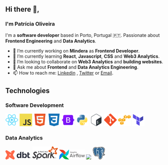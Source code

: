 ## Hi there 👋,
### I'm Patrícia Oliveira
I'm a **software developer** based in Porto, Portugal 🇵🇹.
Passionate about **Frontend Engineering** and **Data Analytics**.

- 🔭 I’m currently working on **Mindera** as **Frontend Developer**.
- 🌱 I’m currently learning **React**, **Javascript**, **CSS** and **Web3 Analytics**.
- 👯 I’m looking to collaborate on **Web3 Analytics** and **building websites**.
- 💬 Ask me about **Frontend** and **Data Analytics Engineering**.
- 📫 How to reach me: [Linkedin](www.linkedin.com/in/ana-patr%C3%ADcia-oliveira) , [Twitter](https://twitter.com/AnaPatrciaOliv5) or [Email](patriciia.mota@gmail.com).

## Technologies

### Software Development
<img src = 'https://github.com/devicons/devicon/blob/master/icons/react/react-original.svg' width='40'/> <img src = 'https://github.com/devicons/devicon/blob/master/icons/javascript/javascript-original.svg' width='40'/> <img src = 'https://github.com/devicons/devicon/blob/master/icons/html5/html5-original.svg' width='40'/> <img src = 'https://github.com/devicons/devicon/blob/master/icons/css3/css3-plain.svg' width='40'/> <img src = 'https://github.com/devicons/devicon/blob/master/icons/bootstrap/bootstrap-original.svg' width='40'/> <img src = 'https://github.com/devicons/devicon/blob/master/icons/python/python-original.svg' width='40'/> <img src = 'https://github.com/devicons/devicon/blob/master/icons/bash/bash-original.svg' width='40'/> <img src = 'https://github.com/devicons/devicon/blob/master/icons/git/git-original.svg' width='40'/> <img src = 'https://github.com/devicons/devicon/blob/master/icons/amazonwebservices/amazonwebservices-original.svg' width='40'/> <img src = 'https://github.com/devicons/devicon/blob/master/icons/terraform/terraform-original.svg' width='40'/>

### Data Analytics
<img src ='img/dbt-logo.png' width='80'/> <img src = 'img/apache-spark.png' width = '80'/> <img src='img/apache-airflow.png' width = '80'> <img src='https://upload.wikimedia.org/wikipedia/commons/f/ff/Snowflake_Logo.svg' width='80'/> <img src = 'https://github.com/devicons/devicon/blob/master/icons/postgresql/postgresql-original.svg' width='40'/>
